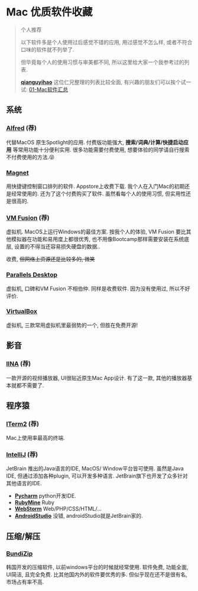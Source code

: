 # Mac 优质软件收藏
> 个人推荐
> 
> 以下软件多是个人使用过后感觉不错的应用, 用过感觉不怎么样, 或者不符合口味的软件就不列举了. 
>
> 但毕竟每个人的使用习惯与审美都不同, 所以这里给大家一个我参考过的列表. 
>
> [**qianguyihao**](https://github.com/qianguyihao) 这位仁兄整理的列表比较全面, 有兴趣的朋友们可以挨个试一试: 
> [01-Mac软件汇总](https://github.com/qianguyihao/Mac/blob/master/01-Mac%E8%BD%AF%E4%BB%B6/01-Mac%E8%BD%AF%E4%BB%B6%E6%B1%87%E6%80%BB.md)

## 系统
### [Alfred](https://www.alfredapp.com/) (荐)
代替MacOS 原生Spotlight的应用. 付费版功能强大, **搜索/词典/计算/快捷启动应用** 等常用功能十分便利实用. 很多功能需要付费使用, 想要体验的同学请自行搜索不付费使用的方法.:stuck_out_tongue_closed_eyes:

### [Magnet](https://magnet.crowdcafe.com/)
用快捷键控制窗口排列的软件. Appstore上收费下载. 我个人在入门Mac的初期还是经常使用的. 还为了这个付费购买了软件. 虽然看每个人的使用习惯, 但实用性还是很高的.

### [VM Fusion](https://my.vmware.com/en/web/vmware/info/slug/desktop_end_user_computing/vmware_fusion/11_0) (荐)
虚拟机. MacOS上运行Windows的最佳方案. 按我个人的体验, VM Fusion 要比其他模拟器在功能和易用度上都很优秀, 也不用像Bootcamp那样需要安装在系统底层, 设置的不得当还容易损失硬盘的数据..

收费, ~~但网络上资源还是比较多的, 微笑~~

### [Parallels Desktop](https://www.parallels.cn/products/desktop/)
虚拟机, 口碑和VM Fusion 不相伯仲. 同样是收费软件. 因为没有使用过, 所以不好评价.

### [VirtualBox](https://www.virtualbox.org/wiki/Downloads)
虚拟机, 三款常用虚拟机里最弱势的一个, 但胜在免费开源!

## 影音
### [IINA](https://iina.io/) (荐)
一款开源的视频播放器, UI很贴近原生Mac App设计. 有了这一款, 其他的播放器基本就都不需要了.


## 程序猿
### [ITerm2](https://www.iterm2.com/) (荐)
Mac上使用率最高的终端. 

### [IntelliJ](https://www.jetbrains.com/idea/) (荐)
JetBrain 推出的Java语言的IDE, MacOS/ Window平台皆可使用. 虽然是Java IDE, 但通过添加各种plugin, 可以开发多种语言. JetBrain旗下也开发了众多针对其他语言的IDE. 
  - [**Pycharm**](https://www.jetbrains.com/pycharm/) python开发IDE.
  - [**RubyMine**](https://www.jetbrains.com/ruby/) Ruby
  - [**WebStorm**](https://www.jetbrains.com/webstorm/) Web/PHP/CSS/HTML/...
  - [**AndroidStudio**](https://developer.android.com/studio) 
  没错, androidStudio就是JetBrain家的.
  
## 压缩/解压
### [BundiZip](https://cn.bandisoft.com/bandizip.mac/)
韩国开发的压缩软件, 以前windows平台的时候就经常使用. 软件免费, 功能全面, UI简洁, 且完全免费. 比其他国内外的软件要优秀的多. 但似乎现在还不是很有名, 市场占有率不高.
